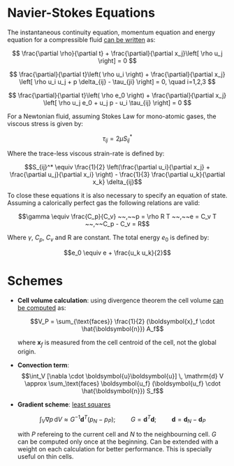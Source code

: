 # Navier-Stokes Equations
The instantaneous continuity equation, momentum equation and energy equation for a compressible fluid [can be written](https://www.cfd-online.com/Wiki/Navier-Stokes_equations) as: 

$$
\frac{\partial \rho}{\partial t} +
\frac{\partial}{\partial x_j}\left[ \rho u_j \right] = 0
$$

$$
\frac{\partial}{\partial t}\left( \rho u_i \right) +
\frac{\partial}{\partial x_j}
\left[ \rho u_i u_j + p \delta_{ij} - \tau_{ji} \right] = 0, \quad i=1,2,3
$$

$$
\frac{\partial}{\partial t}\left( \rho e_0 \right) +
\frac{\partial}{\partial x_j}
\left[ \rho u_j e_0 + u_j p - u_i \tau_{ij} \right] = 0
$$

For a Newtonian fluid, assuming Stokes Law for mono-atomic gases, the viscous stress is given by: 

$$
\tau_{ij} = 2 \mu S_{ij}^*
$$

Where the trace-less viscous strain-rate is defined by: 

$$S_{ij}^* \equiv \frac{1}{2} \left(\frac{\partial u_i}{\partial x_j} + \frac{\partial u_j}{\partial x_i} \right) - \frac{1}{3} \frac{\partial u_k}{\partial x_k} \delta_{ij}$$

To close these equations it is also necessary to specify an equation of state. Assuming a calorically perfect gas the following relations are valid:

$$\gamma \equiv \frac{C_p}{C_v} ~~,~~p = \rho R T ~~,~~e = C_v T ~~,~~C_p - C_v = R$$

Where $\gamma$, $C_p$, $C_v$ and R are constant.
The total energy $e_0$ is defined by: 

$$e_0 \equiv e + \frac{u_k u_k}{2}$$

# Schemes

- **Cell volume calculation**: using divergence theorem the cell volume [can be computed](https://www.youtube.com/watch?v=x2CsJUE8bZo&list=PLnJ8lIgfDbkp5DtCPtP2rcqEEUJk-PM8N&index=3) as: 
  
  $$V_P = \sum_{\text{faces}} \frac{1}{2} (\boldsymbol{x}_f \cdot \hat{\boldsymbol{n}}) A_f$$

  where $\boldsymbol{x}_f$ is measured from the cell centroid of the cell, not the global origin.

- **Convection term**:
  $$\int_V [\nabla \cdot \boldsymbol{u}\boldsymbol{u}] \, \mathrm{d} V \approx \sum_\text{faces} \boldsymbol{u_f} (\boldsymbol{u_f} \cdot \hat{\boldsymbol{n}}) S_f$$

- **Gradient scheme**: [least squares](https://www.youtube.com/watch?v=7ymFkxx2R_k&list=PLnJ8lIgfDbkp5DtCPtP2rcqEEUJk-PM8N&index=4)
  
  $$\int_V  \nabla p \, \mathrm{d}V \approx G^{-1} \boldsymbol{d}^T (p_N - p_P); \hspace{1cm} G = \boldsymbol{d}^T \boldsymbol{d} ; \hspace{1cm} \boldsymbol{d} = \boldsymbol{d}_N-\boldsymbol{d}_P$$

  with $P$ refereing to the current cell and $N$ to the neighbourning cell. $G$ can be computed only once at the beginning.
  Can be extended with a weight on each calculation for better performance. This is specially useful on thin cells.

  